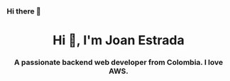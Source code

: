 ### Hi there 👋
<div id="header" align="center">
    <h1 align="center">Hi 👋, I'm Joan Estrada</h1>
    <h3 align="center">A passionate backend web developer from Colombia. I love AWS.</h3>
</div>

<!--
**joanEstrada/joanEstrada** is a ✨ _special_ ✨ repository because its `README.md` (this file) appears on your GitHub profile.
https://media1.giphy.com/media/fsoCk5kgOcYMM/giphy.gif
https://media2.giphy.com/media/v1.Y2lkPTc5MGI3NjExd21uZ25ya3h0d3A5aDAwcXU0YzJqbmRxbnFlMnlldWFlOWZhM3FidCZlcD12MV9pbnRlcm5hbF9naWZfYnlfaWQmY3Q9Zw/qPa9vUYCUrx6w/giphy.gif
https://media2.giphy.com/media/xT9IgzoKnwFNmISR8I/giphy.gif?cid=ecf05e47an1sj7k0sc6v6gike8agofoh7f0sia0nzrw82qen&ep=v1_gifs_search&rid=giphy.gif&ct=g
Here are some ideas to get you started:

- 🔭 I’m currently working on ...
- 🌱 I’m currently learning ...
- 👯 I’m looking to collaborate on ...
- 🤔 I’m looking for help with ...
- 💬 Ask me about ...
- 📫 How to reach me: ...
- 😄 Pronouns: ...
- ⚡ Fun fact: ...
-->

